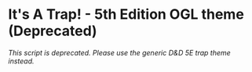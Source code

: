 # It's A Trap! - 5th Edition OGL theme (Deprecated)

_This script is deprecated. Please use the generic D&D 5E trap theme instead._

